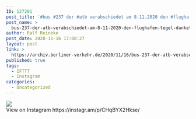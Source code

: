 ```yaml
---
ID: 127201
post_title: '#bus #237 der #atb verabschiedet am 8.11.2020 den #flughafen #Tegel #danketxl'
post_name: >
  bus-237-der-atb-verabschiedet-am-8-11-2020-den-flughafen-tegel-danketxl
author: Ralf Reineke
post_date: 2020-11-16 17:08:27
layout: post
link: >
  https://archiv.berliner-verkehr.de/2020/11/16/bus-237-der-atb-verabschiedet-am-8-11-2020-den-flughafen-tegel-danketxl/
published: true
tags:
  - IFTTT
  - Instagram
categories:
  - Uncategorized
---
```

<div><img src='https://scontent-iad3-1.cdninstagram.com/v/t51.29350-15/125341685_1240927046281141_9030316081713328218_n.jpg?_nc_cat=104&ccb=2&_nc_sid=8ae9d6&_nc_ohc=TnPU8zya7_AAX9pZ_i4&_nc_ht=scontent-iad3-1.cdninstagram.com&oh=298d23087d9fe2c0e8da619e41211af5&oe=5FD93105' style='max-width:600px;' /><br/><div>View on Instagram https://instagr.am/p/CHqBYX2Hkse/</div></div>